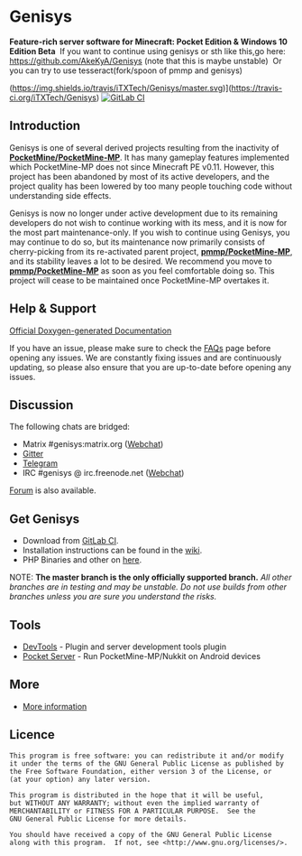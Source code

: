 Genisys
===================

__Feature-rich server software for Minecraft: Pocket Edition & Windows 10 Edition Beta__
 If you want to continue using genisys or sth like this,go here: https://github.com/AkeKyA/Genisys (note that this is maybe unstable)
 Or you can try to use tesseract(fork/spoon of pmmp and genisys)
 
 
(https://img.shields.io/travis/iTXTech/Genisys/master.svg)](https://travis-ci.org/iTXTech/Genisys)
[![GitLab CI](https://gitlab.com/itxtech/genisys/badges/master/build.svg)](https://gitlab.com/itxtech/genisys/pipelines?scope=branches)


Introduction
-------------
Genisys is one of several derived projects resulting from the inactivity of **[PocketMine/PocketMine-MP](https://github.com/PocketMine/PocketMine-MP)**. It has many gameplay features implemented which PocketMine-MP does not since Minecraft PE v0.11.
However, this project has been abandoned by most of its active developers, and the project quality has been lowered by too many people touching code without understanding side effects.

Genisys is now no longer under active development due to its remaining developers do not wish to continue working with its mess, and it is now for the most part maintenance-only. 
If you wish to continue using Genisys, you may continue to do so, but its maintenance now primarily consists of cherry-picking from its re-activated parent project, **[pmmp/PocketMine-MP](https://github.com/pmmp/PocketMine-MP)**, and its stability leaves a lot to be desired. 
We recommend you move to **[pmmp/PocketMine-MP](https://github.com/pmmp/PocketMine-MP)** as soon as you feel comfortable doing so. This project will cease to be maintained once PocketMine-MP overtakes it.

Help & Support
-------------
[Official Doxygen-generated Documentation](https://storage.googleapis.com/itx-technologies-141911.appspot.com/docs/genisys/index.html)

If you have an issue, please make sure to check the [FAQs](https://github.com/iTXTech/Genisys/wiki/FAQs) page before opening any issues. We are constantly fixing issues and are continuously updating, so please also ensure that you are up-to-date before opening any issues.


Discussion
-------------
The following chats are bridged:

* Matrix #genisys:matrix.org ([Webchat](https://riot.im/app/#/room/#genisys:matrix.org))
* [Gitter](https://gitter.im/iTXTech/Genisys?utm_source=badge&utm_medium=badge&utm_campaign=pr-badge&utm_content=badge)
* [Telegram](https://telegram.me/itxtech_genisys)
* IRC #genisys @ irc.freenode.net ([Webchat](http://webchat.freenode.net/?channels=#genisys))

[Forum](https://forum.itxtech.org/) is also available.

Get Genisys
-------------
* Download from [GitLab CI](https://gitlab.com/itxtech/genisys/pipelines?scope=branches).
* Installation instructions can be found in the [wiki](https://github.com/iTXTech/Genisys/wiki).
* PHP Binaries and other on [here](https://itxtech.org/genisys/get/).

NOTE: **The master branch is the only officially supported branch.**
_All other branches are in testing and may be unstable. Do not use builds from other branches unless you are sure you understand the risks._

Tools
-------------
* [DevTools](https://github.com/pmmp/PocketMine-DevTools) - Plugin and server development tools plugin
* [Pocket Server](https://github.com/fengberd/MinecraftPEServer) - Run PocketMine-MP/Nukkit on Android devices

More
-------------
* [More information](https://github.com/iTXTech/Genisys/wiki/More-information)

Licence
-------------
	This program is free software: you can redistribute it and/or modify
	it under the terms of the GNU General Public License as published by
	the Free Software Foundation, either version 3 of the License, or
	(at your option) any later version.

	This program is distributed in the hope that it will be useful,
	but WITHOUT ANY WARRANTY; without even the implied warranty of
	MERCHANTABILITY or FITNESS FOR A PARTICULAR PURPOSE.  See the
	GNU General Public License for more details.

	You should have received a copy of the GNU General Public License
	along with this program.  If not, see <http://www.gnu.org/licenses/>.

